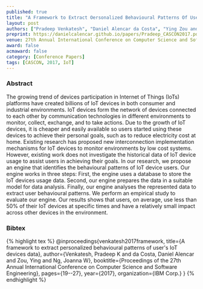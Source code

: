 ```yaml
---
published: true
title: "A Framework to Extract Oersonalized Behavioural Patterns Of User's IoT Devices Data"
layout: post
authors: ["Pradeep Venkatesh", "Daniel Alencar da Costa", "Ying Zou and Joanna W. Ng"]
preprint: https://danielcalencar.github.io/papers/Pradeep_CASCON2017.pdf 
venue: 27th Annual International Conference on Computer Science and Software Engineering (CASCON) 
award: false
acmaward: false
category: [Conference Papers]
tags: [CASCON, 2017, IoT]
---   
```


### Abstract 

The growing trend of devices participation in Internet of Things (IoTs)
platforms have created billions of IoT devices in both consumer and industrial
environments. IoT devices form the network of devices connected to each other
by communication technologies in different environments to monitor, collect,
exchange, and to take actions. Due to the growth of IoT devices, it is cheaper
and easily available so users started using these devices to achieve their
personal goals, such as to reduce electricity cost at home. Existing research
has proposed new interconnection implementation mechanisms for IoT devices to
monitor environments by low cost systems. However, existing work does not
investigate the historical data of IoT device usage to assist users in
achieving their goals. In our research, we propose an engine that identifies
the behavioural patterns of IoT device users. Our engine works in three steps:
First, the engine uses a database to store the IoT devices usage data. Second,
our engine prepares the data in a suitable model for data analysis. Finally,
our engine analyses the represented data to extract user behavioural patterns.
We perform an empirical study to evaluate our engine. Our results shows that
users, on average, use less than 50% of their IoT devices at specific times and
have a relatively small impact across other devices in the environment.

### Bibtex 

{% highlight tex %}
@inproceedings{venkatesh2017framework,
  title={A framework to extract personalized behavioural patterns of user's IoT devices data},
  author={Venkatesh, Pradeep K and da Costa, Daniel Alencar and Zou, Ying and Ng, Joanna W},
  booktitle={Proceedings of the 27th Annual International Conference on Computer Science and Software Engineering},
  pages={19--27},
  year={2017},
  organization={IBM Corp.}
}
{% endhighlight %}



